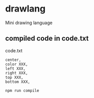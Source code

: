 # drawlang

Mini drawing language

## compiled code in code.txt

code.txt

```
center,
color XXX,
left XXX,
right XXX,
top XXX,
bottom XXX,
```

```bash
npm run compile
```
